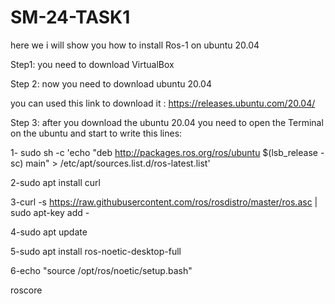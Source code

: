 # SM-24-TASK1
 here we i will show you how to install Ros-1 on ubuntu 20.04 

Step1:
you need to download VirtualBox 


Step 2:
now you need to download ubuntu 20.04 

you can used this link to download it :
https://releases.ubuntu.com/20.04/




Step 3:
after you download the ubuntu 20.04 you need to open the Terminal on the ubuntu and start to write this lines:

1- sudo sh -c 'echo "deb http://packages.ros.org/ros/ubuntu $(lsb_release -sc) main" > /etc/apt/sources.list.d/ros-latest.list'

2-sudo apt install curl



3-curl -s https://raw.githubusercontent.com/ros/rosdistro/master/ros.asc | sudo apt-key add -

4-sudo apt update

5-sudo apt install ros-noetic-desktop-full




6-echo "source /opt/ros/noetic/setup.bash"





roscore
